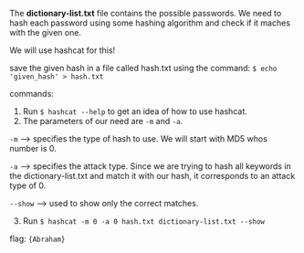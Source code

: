 The **dictionary-list.txt** file contains the possible passwords. We need to hash each password using some hashing algorithm and check if it maches with the given one.

We will use hashcat for this!

save the given hash in a file called hash.txt using the command: `$ echo 'given_hash' > hash.txt`

commands:

1. Run `$ hashcat --help` to get an idea of how to use hashcat.
2. The parameters of our need are `-m` and `-a`.

`-m` --> specifies the type of hash to use. We will start with MD5 whos number is 0. 

`-a` --> specifies the attack type. Since we are trying to hash all keywords in the dictionary-list.txt and match it with our hash, it corresponds to an attack type of 0.

`--show` --> used to show only the correct matches.

3. Run `$ hashcat -m 0 -a 0 hash.txt dictionary-list.txt --show`

flag: `{Abraham}`
